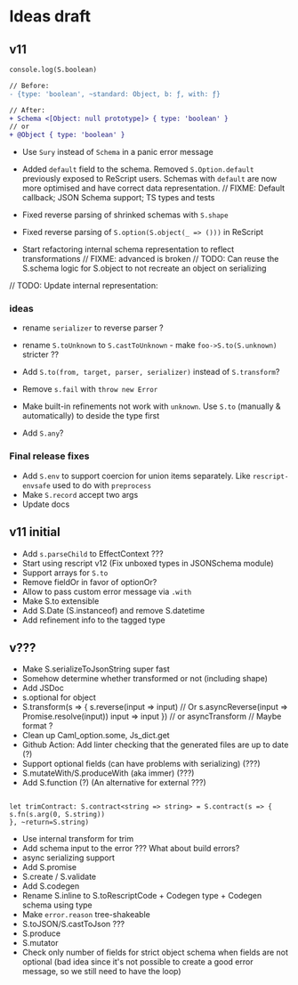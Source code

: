 # Ideas draft

## v11

```diff
console.log(S.boolean)

// Before:
- {type: 'boolean', ~standard: Object, b: ƒ, with: ƒ}

// After:
+ Schema <[Object: null prototype]> { type: 'boolean' }
// or
+ @Object { type: 'boolean' }
```

- Use `Sury` instead of `Schema` in a panic error message
- Added `default` field to the schema. Removed `S.Option.default` previously exposed to ReScript users. Schemas with `default` are now more optimised and have correct data representation.
  // FIXME: Default callback; JSON Schema support; TS types and tests

- Fixed reverse parsing of shrinked schemas with `S.shape`
- Fixed reverse parsing of `S.option(S.object(_ => ()))` in ReScript

- Start refactoring internal schema representation to reflect transformations
  // FIXME: advanced is broken
  // TODO: Can reuse the S.schema logic for S.object to not recreate an object on serializing

// TODO: Update internal representation:

### ideas

- rename `serializer` to reverse parser ?
- rename `S.toUnknown` to `S.castToUnknown` - make `foo->S.to(S.unknown)` stricter ??

- Add `S.to(from, target, parser, serializer)` instead of `S.transform`?
- Remove `s.fail` with `throw new Error`
- Make built-in refinements not work with `unknown`. Use `S.to` (manually & automatically) to deside the type first
- Add `S.any`?

### Final release fixes

- Add `S.env` to support coercion for union items separately. Like `rescript-envsafe` used to do with `preprocess`
- Make `S.record` accept two args
- Update docs

## v11 initial

- Add `s.parseChild` to EffectContext ???
- Start using rescript v12 (Fix unboxed types in JSONSchema module)
- Support arrays for `S.to`
- Remove fieldOr in favor of optionOr?
- Allow to pass custom error message via `.with`
- Make S.to extensible
- Add S.Date (S.instanceof) and remove S.datetime
- Add refinement info to the tagged type

## v???

- Make S.serializeToJsonString super fast
- Somehow determine whether transformed or not (including shape)
- Add JSDoc
- s.optional for object
- S.transform(s => {
  s.reverse(input => input) // Or s.asyncReverse(input => Promise.resolve(input))
  input => input
  }) // or asyncTransform // Maybe format ?
- Clean up Caml_option.some, Js_dict.get
- Github Action: Add linter checking that the generated files are up to date (?)
- Support optional fields (can have problems with serializing) (???)
- S.mutateWith/S.produceWith (aka immer) (???)
- Add S.function (?) (An alternative for external ???)

```

let trimContract: S.contract<string => string> = S.contract(s => {
s.fn(s.arg(0, S.string))
}, ~return=S.string)

```

- Use internal transform for trim
- Add schema input to the error ??? What about build errors?
- async serializing support
- Add S.promise
- S.create / S.validate
- Add S.codegen
- Rename S.inline to S.toRescriptCode + Codegen type + Codegen schema using type
- Make `error.reason` tree-shakeable
- S.toJSON/S.castToJson ???
- S.produce
- S.mutator
- Check only number of fields for strict object schema when fields are not optional (bad idea since it's not possible to create a good error message, so we still need to have the loop)

```

```
